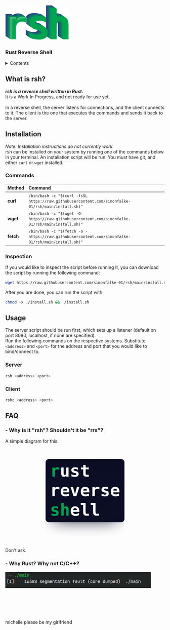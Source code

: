 # <img src=images/rsh_highlight_interlaced.png width="200">
### Rust Reverse Shell

<details>
<summary>Contents</summary>

- [](#)
    - [Rust Reverse Shell](#rust-reverse-shell)
  - [What is rsh?](#what-is-rsh)
  - [Installation](#installation)
    - [Commands](#commands)
    - [Inspection](#inspection)
  - [Usage](#usage)
    - [Server](#server)
    - [Client](#client)
  - [FAQ](#faq)
    - [- Why is it "rsh"? Shouldn't it be "rrs"?](#--why-is-it-rsh-shouldnt-it-be-rrs)
    - [- Why Rust? Why not C/C++?](#--why-rust-why-not-cc)

</details>

## What is rsh?
_**rsh is a reverse shell written in Rust.**_
<br>
It is a Work In Progress, and not ready for use yet.
<br><br>
In a reverse shell, the server listens for connections, and the client connects to it.
The client is the one that executes the commands and sends it back to the server.

## Installation
_Note: Installation instructions do not currently work._
<br>
rsh can be installed on your system by running one of the commands below in your terminal.
An installation script will be run. You must have git, and either `curl` or `wget` installed.

### Commands
| Method    | Command                                                                                            |
| :-------- |:---------------------------------------------------------------------------------------------------|
| **curl**  | `/bin/bash -c "$(curl -fsSL https://raw.githubusercontent.com/simonfalke-01/rsh/main/install.sh)"` |
| **wget**  | `/bin/bash -c "$(wget -O- https://raw.githubusercontent.com/simonfalke-01/rsh/main/install.sh)"`   |
| **fetch** | `/bin/bash -c "$(fetch -o - https://raw.githubusercontent.com/simonfalke-01/rsh/main/install.sh)"` |

### Inspection
If you would like to inspect the script before running it, you can download the script by running the following command:
```bash
wget https://raw.githubusercontent.com/simonfalke-01/rsh/main/install.sh
```
After you are done, you can run the script with
```bash
chmod +x ./install.sh && ./install.sh
```

## Usage
The server script should be run first, which sets up a listener (default on port 8080, localhost, if none are specified).
<br>
Run the following commands on the respective systems. Substitute `<address>` and `<port>` for the address and port that you would like to bind/connect to.
### Server
```sh
rsh <address> <port>
```
### Client
```sh
rshc <address> <port>
```

## FAQ
### - Why is it "rsh"? Shouldn't it be "rrs"?
A simple diagram for this:
<br><br><br>
<p align="center">
<img src="images/dont_ask.png" width="250" alt="rsh">
</p>
<br>
Don't ask.

### - Why Rust? Why not C/C++?
<img src="images/c_segfault.png" width="" alt="Image of C segfaulting">

<br><br><br><br>

michelle please be my girlfriend
